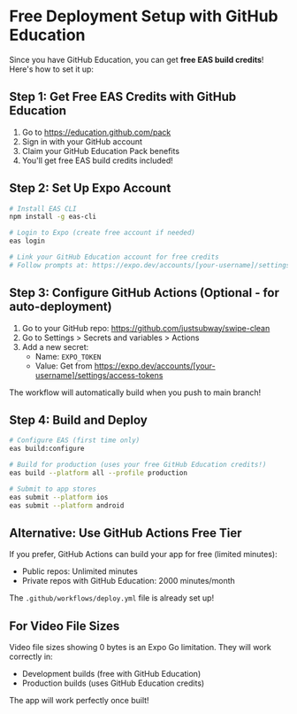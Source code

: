 # Free Deployment Setup with GitHub Education

Since you have GitHub Education, you can get **free EAS build credits**! Here's how to set it up:

## Step 1: Get Free EAS Credits with GitHub Education

1. Go to https://education.github.com/pack
2. Sign in with your GitHub account
3. Claim your GitHub Education Pack benefits
4. You'll get free EAS build credits included!

## Step 2: Set Up Expo Account

```bash
# Install EAS CLI
npm install -g eas-cli

# Login to Expo (create free account if needed)
eas login

# Link your GitHub Education account for free credits
# Follow prompts at: https://expo.dev/accounts/[your-username]/settings/billing
```

## Step 3: Configure GitHub Actions (Optional - for auto-deployment)

1. Go to your GitHub repo: https://github.com/justsubway/swipe-clean
2. Go to Settings > Secrets and variables > Actions
3. Add a new secret:
   - Name: `EXPO_TOKEN`
   - Value: Get from https://expo.dev/accounts/[your-username]/settings/access-tokens

The workflow will automatically build when you push to main branch!

## Step 4: Build and Deploy

```bash
# Configure EAS (first time only)
eas build:configure

# Build for production (uses your free GitHub Education credits!)
eas build --platform all --profile production

# Submit to app stores
eas submit --platform ios
eas submit --platform android
```

## Alternative: Use GitHub Actions Free Tier

If you prefer, GitHub Actions can build your app for free (limited minutes):
- Public repos: Unlimited minutes
- Private repos with GitHub Education: 2000 minutes/month

The `.github/workflows/deploy.yml` file is already set up!

## For Video File Sizes

Video file sizes showing 0 bytes is an Expo Go limitation. They will work correctly in:
- Development builds (free with GitHub Education)
- Production builds (uses GitHub Education credits)

The app will work perfectly once built!

